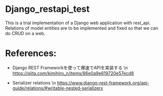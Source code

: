 # Django_restapi_test
This is a trial implementation of a Django web application with rest_api.
Relations of model entities are to be implemented and fixed so that we can do CRUD on a web.

# References:
- Django REST Frameworkを使って爆速でAPIを実装する \n
https://qiita.com/kimihiro_n/items/86e0a9e619720e57ecd8

- Serializer relations \n
https://www.django-rest-framework.org/api-guide/relations/#writable-nested-serializers
